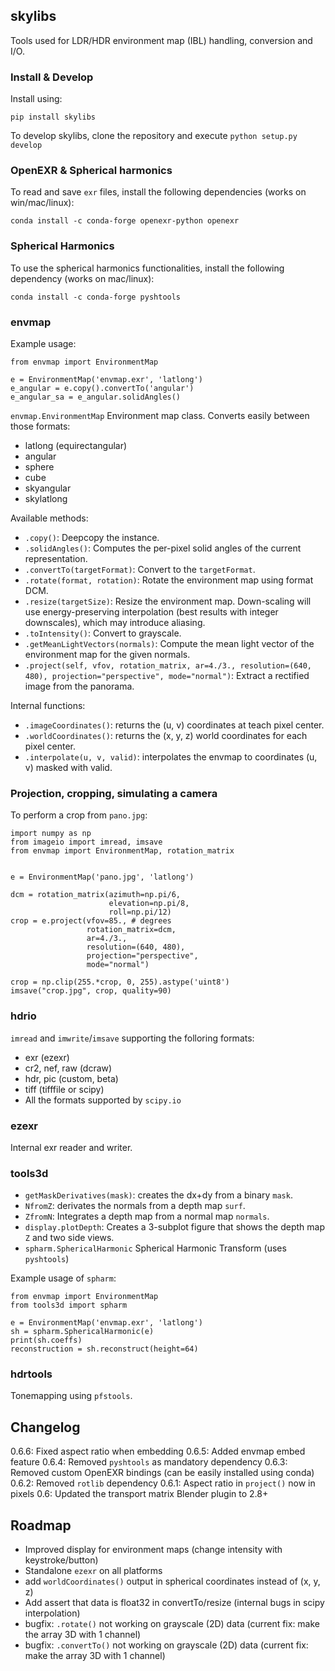## skylibs

Tools used for LDR/HDR environment map (IBL) handling, conversion and I/O.


### Install & Develop

Install using:
```
pip install skylibs
```

To develop skylibs, clone the repository and execute `python setup.py develop`


### OpenEXR & Spherical harmonics

To read and save `exr` files, install the following dependencies (works on win/mac/linux):

```
conda install -c conda-forge openexr-python openexr
```


### Spherical Harmonics

To use the spherical harmonics functionalities, install the following dependency (works on mac/linux):

```
conda install -c conda-forge pyshtools
```

### envmap

Example usage:
```
from envmap import EnvironmentMap

e = EnvironmentMap('envmap.exr', 'latlong')
e_angular = e.copy().convertTo('angular')
e_angular_sa = e_angular.solidAngles()
```

`envmap.EnvironmentMap` Environment map class. Converts easily between those formats:

- latlong (equirectangular)
- angular 
- sphere
- cube
- skyangular
- skylatlong

Available methods:

- `.copy()`: Deepcopy the instance.
- `.solidAngles()`: Computes the per-pixel solid angles of the current representation.
- `.convertTo(targetFormat)`: Convert to the `targetFormat`.
- `.rotate(format, rotation)`: Rotate the environment map using format DCM.
- `.resize(targetSize)`: Resize the environment map. Down-scaling will use energy-preserving interpolation (best results with integer downscales), which may introduce aliasing.
- `.toIntensity()`: Convert to grayscale.
- `.getMeanLightVectors(normals)`: Compute the mean light vector of the environment map for the given normals.
- `.project(self, vfov, rotation_matrix, ar=4./3., resolution=(640, 480), projection="perspective", mode="normal")`: Extract a rectified image from the panorama.

Internal functions:
- `.imageCoordinates()`: returns the (u, v) coordinates at teach pixel center.
- `.worldCoordinates()`: returns the (x, y, z) world coordinates for each pixel center.
- `.interpolate(u, v, valid)`: interpolates the envmap to coordinates (u, v) masked with valid.


### Projection, cropping, simulating a camera

To perform a crop from `pano.jpg`:

```
import numpy as np
from imageio import imread, imsave
from envmap import EnvironmentMap, rotation_matrix


e = EnvironmentMap('pano.jpg', 'latlong')

dcm = rotation_matrix(azimuth=np.pi/6,
                      elevation=np.pi/8,
                      roll=np.pi/12)
crop = e.project(vfov=85., # degrees
                 rotation_matrix=dcm,
                 ar=4./3.,
                 resolution=(640, 480),
                 projection="perspective",
                 mode="normal")

crop = np.clip(255.*crop, 0, 255).astype('uint8')
imsave("crop.jpg", crop, quality=90)
```

### hdrio

`imread` and `imwrite`/`imsave` supporting the folloring formats:

- exr (ezexr)
- cr2, nef, raw (dcraw)
- hdr, pic (custom, beta)
- tiff (tifffile or scipy)
- All the formats supported by `scipy.io`

### ezexr

Internal exr reader and writer.

### tools3d

- `getMaskDerivatives(mask)`: creates the dx+dy from a binary `mask`.
- `NfromZ`: derivates the normals from a depth map `surf`.
- `ZfromN`: Integrates a depth map from a normal map `normals`.
- `display.plotDepth`: Creates a 3-subplot figure that shows the depth map `Z` and two side views.
- `spharm.SphericalHarmonic` Spherical Harmonic Transform (uses `pyshtools`)


Example usage of `spharm`:
```
from envmap import EnvironmentMap
from tools3d import spharm

e = EnvironmentMap('envmap.exr', 'latlong')
sh = spharm.SphericalHarmonic(e)
print(sh.coeffs)
reconstruction = sh.reconstruct(height=64)
```

### hdrtools

Tonemapping using `pfstools`.


## Changelog

0.6.6: Fixed aspect ratio when embedding
0.6.5: Added envmap embed feature
0.6.4: Removed `pyshtools` as mandatory dependency
0.6.3: Removed custom OpenEXR bindings (can be easily installed using conda)
0.6.2: Removed `rotlib` dependency
0.6.1: Aspect ratio in `project()` now in pixels
0.6: Updated the transport matrix Blender plugin to 2.8+


## Roadmap

- Improved display for environment maps (change intensity with keystroke/button)
- Standalone `ezexr` on all platforms
- add `worldCoordinates()` output in spherical coordinates instead of (x, y, z)
- Add assert that data is float32 in convertTo/resize (internal bugs in scipy interpolation)
- bugfix: `.rotate()` not working on grayscale (2D) data (current fix: make the array 3D with 1 channel)
- bugfix: `.convertTo()` not working on grayscale (2D) data (current fix: make the array 3D with 1 channel)

